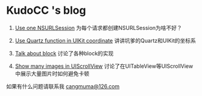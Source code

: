 # KudoCC 's blog

1. [Use one NSURLSession](https://github.com/kudocc/blog/blob/master/2016-04/one_NSURLSession.md) 为每个请求都创建NSURLSession为啥不好？

2. [Use Quartz function in UIKit coordinate](https://github.com/kudocc/blog/blob/master/2016-05/coordinate_Quartz_UIKit.md) 讲讲坑爹的Quartz和UIKit的坐标系

3. [Talk about block](https://github.com/kudocc/blog/blob/master/2016-05/talk_about_block.md) 讨论了各种block的实现

4. [Show many images in UIScrollView](https://github.com/kudocc/blog/blob/master/2016-06/show_many_images_in_UIScrollView.md) 讨论了在UITableView等UIScrollView中展示大量图片时如何避免卡顿


如果有什么问题请联系我 [cangmuma@126.com](cangmuma@126.com)
